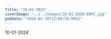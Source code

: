 ```yaml
---
title: "10-01-2024"
coverImage: "../../images/10-01-2024-E0Mj.jpg"
pubDate: "2024-01-10T12:08:26.006Z"
---
```


10-01-2024
